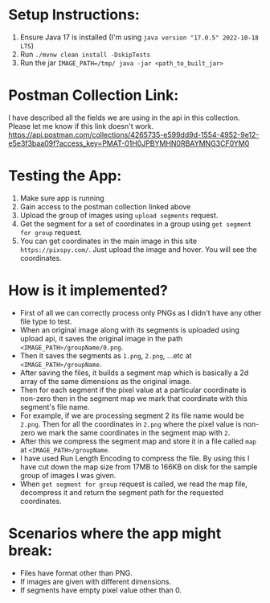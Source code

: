 # Setup Instructions:
1. Ensure Java 17 is installed (I'm using `java version "17.0.5" 2022-10-18 LTS`)
2. Run `./mvnw clean install -DskipTests`
3. Run the jar `IMAGE_PATH=/tmp/ java -jar <path_to_built_jar>`

# Postman Collection Link:
I have described all the fields we are using in the api in this collection. Please let me know if this link doesn't work.
https://api.postman.com/collections/4265735-e599dd9d-1554-4952-9e12-e5e3f3baa09f?access_key=PMAT-01H0JPBYMHN0RBAYMNG3CF0YM0

# Testing the App:
1. Make sure app is running
2. Gain access to the postman collection linked above
3. Upload the group of images using `upload segments` request.
4. Get the segment for a set of coordinates in a group using `get segment for group` request.
5. You can get coordinates in the main image in this site `https://pixspy.com/`. Just upload the image and hover. You will see the coordinates.

# How is it implemented? 
* First of all we can correctly process only PNGs as I didn't have any other file type to test.
* When an original image along with its segments is uploaded using upload api, it saves the original image in the path `<IMAGE_PATH>/groupName/0.png`.
* Then it saves the segments as `1.png`, `2.png`, ...etc at `<IMAGE_PATH>/groupName`.
* After saving the files, it builds a segment map which is basically a 2d array of the same dimensions as the original image.
* Then for each segment if the pixel value at a particular coordinate is non-zero then in the segment map we mark that coordinate with this segment's file name.
* For example, if we are processing segment 2 its file name would be `2.png`. Then for all the coordinates in `2.png` where the pixel value is non-zero we mark the same coordinates in the segment map with `2`.
* After this we compress the segment map and store it in a file called `map` at `<IMAGE_PATH>/groupName`.
* I have used Run Length Encoding to compress the file. By using this I have cut down the map size from 17MB to 166KB on disk for the sample group of images I was given.
* When `get segment for group` request is called, we read the map file, decompress it and return the segment path for the requested coordinates.

# Scenarios where the app might break:
* Files have format other than PNG. 
* If images are given with different dimensions.
* If segments have empty pixel value other than 0.